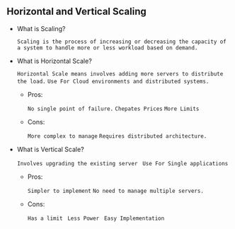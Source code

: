 ## Horizontal and Vertical Scaling

  - What is Scaling?
    
     `Scaling is the process of increasing or decreasing the capacity of a system to handle more or less workload based on demand.`

 - What is Horizontal Scale?
   
     `Horizontal Scale means involves adding more servers to distribute the load.`
     `Use For Cloud environments and distributed systems.`

   - Pros:
    
      `No single point of failure.`
      `Chepates Prices`
      `More Limits`

   - Cons:

     `More complex to manage`
     `Requires distributed architecture.`


 - What is Vertical Scale?
   
     `Involves upgrading the existing server `
     `Use For Single applications`

   - Pros:
    
      `Simpler to implement`
      `No need to manage multiple servers.`

   - Cons:

     `Has a limit `
     `Less Power `
     `Easy Implementation`

     

